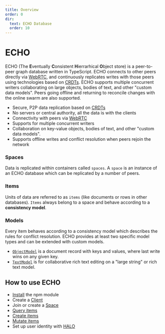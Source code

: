 ```yaml
---
title: Overview
order: 0
dir:
  text: ECHO Database
  order: 10
---
```


# ECHO

ECHO (The **E**ventually **C**onsistent **H**ierrarhical **O**bject store) is a peer-to-peer graph database written in TypeScript. ECHO connects to other peers directly via [WebRTC](https://en.wikipedia.org/wiki/WebRTC), and continuously replicates writes with those peers using technologies based on [CRDTs](https://en.wikipedia.org/wiki/Conflict-free_replicated_data_type). ECHO supports multiple concurrent writers collaborating on large objects, bodies of text, and other "custom data models". Peers going offline and returning to reconcile changes with the online swarm are also supported.

*   Secure, P2P data replication based on [CRDTs](https://en.wikipedia.org/wiki/Conflict-free_replicated_data_type)
*   No servers or central authority, all the data is with the clients
*   Connectivity with peers via [WebRTC](https://en.wikipedia.org/wiki/WebRTC)
*   Supports for multiple concurrent writers
*   Collaboration on key-value objects, bodies of text, and other "custom data models".
*   Supports offline writes and conflict resolution when peers rejoin the network

### Spaces

Data is replicated within containers called `spaces`. A `space` is an instance of an ECHO database which can be replicated by a number of peers.

### Items

Units of data are referred to as `items` (like documents or rows in other databases). `Items` always belong to a space and behave according to a **consistency model**.

### Models

Every item behaves according to a consistency model which describes the rules for conflict resolution. ECHO provides at least two specific model types and can be extended with custom models.

*   [`ObjectModel`](../api/@dxos/client/classes/ObjectModel) is a document record with keys and values, where last write wins on any given key.
*   [`TextModel`](../api/@dxos/text-model/classes/TextModel) is for collaborative rich text editing on a "large string" or rich text model.

## How to use ECHO

- [Install](installation) the npm module
- Create a [Client](configuration)
- Join or create a [Space](spaces)
- [Query items](queries)
- [Create items](mutations#creating-items)
- [Mutate items](mutations#mutating-data)
- Set up user identity with [HALO](../halo)